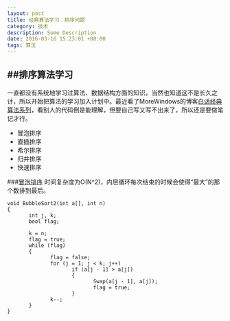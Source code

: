```yaml
---
layout: post
title: 经典算法学习：排序问题
category: 技术
description: Some Description
date: 2016-03-16 15:23:01 +08:00
tags: 算法
---
```


##排序算法学习
---

一直都没有系统地学习过算法、数据结构方面的知识，当然也知道这不是长久之计，所以开始把算法的学习加入计划中。最近看了MoreWindows的博客[白话经典算法系列][1]，看别人的代码倒是能理解，但要自己写又写不出来了，所以还是要做笔记才行。


- 冒泡排序
- 直插排序
- 希尔排序
- 归并排序
- 快速排序

###[冒泡排序][2]
时间复杂度为O(N^2)，内层循环每次结束的时候会使得“最大”的那个数排到最后。

```//冒泡排序2  
void BubbleSort2(int a[], int n)  
{  
       int j, k;  
       bool flag;  
  
       k = n;  
       flag = true;  
       while (flag)  
       {  
              flag = false;  
              for (j = 1; j < k; j++)  
                     if (a[j - 1] > a[j])  
                     {  
                            Swap(a[j - 1], a[j]);  
                            flag = true;  
                     }  
              k--;  
       }  
}  
```

[1]:[白话经典算法] (http://blog.csdn.net/morewindows/article/details/17488865)
[2]:[冒泡排序法](http://blog.csdn.net/morewindows/article/details/6657829)
[2]:[图形化的算法演示网站](http://zh.visualgo.net/)